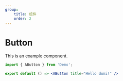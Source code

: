 ```yaml
---
group:
    title: 组件
    order: 2
---
```


# Button

This is an example component.

```jsx
import { AButton } from 'Demo';

export default () => <AButton title="Hello dumi!" />
```
